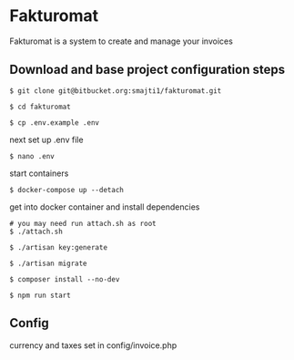 # Fakturomat

Fakturomat is a system to create and manage your invoices

## Download and base project configuration steps

    $ git clone git@bitbucket.org:smajti1/fakturomat.git
    
    $ cd fakturomat
    
    $ cp .env.example .env
    
next set up .env file
    
    $ nano .env

start containers

    $ docker-compose up --detach

get into docker container and install dependencies

    # you may need run attach.sh as root 
    $ ./attach.sh

    $ ./artisan key:generate

    $ ./artisan migrate
    
    $ composer install --no-dev

    $ npm run start

## Config

currency and taxes set in config/invoice.php